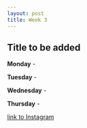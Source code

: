 ```yaml
---
layout: post
title: Week 3
---
```


## Title to be added 


**Monday** - 


**Tuesday** - 


**Wednesday** - 


**Thursday** -  


[link to Instagram ](https://www.instagram.com/carolina.minana/)